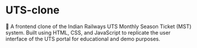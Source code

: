 # UTS-clone
🎫 A frontend clone of the Indian Railways UTS Monthly Season Ticket (MST) system. Built using HTML, CSS, and JavaScript to replicate the user interface of the UTS portal for educational and demo purposes.
